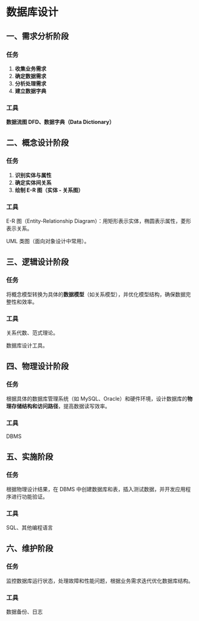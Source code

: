 # 数据库设计

## 一、需求分析阶段

### 任务

1. **收集业务需求**
2. **确定数据需求**
3. **分析处理需求**
4. **建立数据字典**

### 工具

**数据流图 DFD、数据字典（Data Dictionary）**

## 二、概念设计阶段

### 任务

1. **识别实体与属性**
2. **确定实体间关系**
3. **绘制 E-R 图（实体 - 关系图）**

### 工具

E-R 图（Entity-Relationship Diagram）：用矩形表示实体，椭圆表示属性，菱形表示关系。

UML 类图（面向对象设计中常用）。

## 三、逻辑设计阶段

### 任务

将概念模型转换为具体的**数据模型**（如关系模型），并优化模型结构，确保数据完整性和效率。

### 工具

关系代数、范式理论。

数据库设计工具。

## 四、物理设计阶段

### 任务

根据具体的数据库管理系统（如 MySQL、Oracle）和硬件环境，设计数据库的**物理存储结构和访问路径**，提高数据读写效率。

### 工具

DBMS

## 五、实施阶段

### 任务

根据物理设计结果，在 DBMS 中创建数据库和表，插入测试数据，并开发应用程序进行功能验证。

### 工具

SQL、其他编程语言

## 六、维护阶段

### 任务

监控数据库运行状态，处理故障和性能问题，根据业务需求迭代优化数据库结构。

### 工具

数据备份、日志